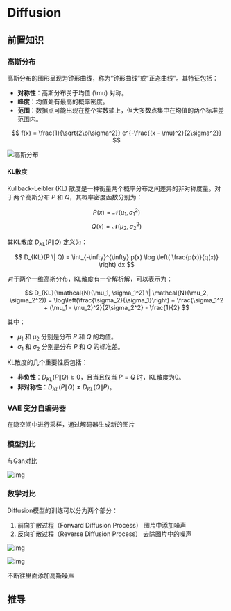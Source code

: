 # Diffusion

## 前置知识

### 高斯分布

高斯分布的图形呈现为钟形曲线，称为“钟形曲线”或“正态曲线”。其特征包括：

- **对称性**：高斯分布关于均值 (\mu) 对称。
- **峰度**：均值处有最高的概率密度。
- **范围**：数据点可能出现在整个实数轴上，但大多数点集中在均值的两个标准差范围内。

$$
f(x) = \frac{1}{\sqrt{2\pi\sigma^2}} e^{-\frac{(x - \mu)^2}{2\sigma^2}}
$$

![高斯分布](https://upload.wikimedia.org/wikipedia/commons/8/8c/Standard_deviation_diagram.svg)

#### KL散度

Kullback-Leibler (KL) 散度是一种衡量两个概率分布之间差异的非对称度量。对于两个高斯分布 $P$ 和 $Q$，其概率密度函数分别为：

$$ P(x) = \mathcal{N}(\mu_1, \sigma_1^2) $$
$$ Q(x) = \mathcal{N}(\mu_2, \sigma_2^2) $$

其KL散度 $D_{KL}(P \| Q)$ 定义为：

$$ D_{KL}(P \| Q) = \int_{-\infty}^{\infty} p(x) \log \left( \frac{p(x)}{q(x)} \right) dx $$

对于两个一维高斯分布，KL散度有一个解析解，可以表示为：

$$ D_{KL}(\mathcal{N}(\mu_1, \sigma_1^2) \| \mathcal{N}(\mu_2, \sigma_2^2)) = \log\left(\frac{\sigma_2}{\sigma_1}\right) + \frac{\sigma_1^2 + (\mu_1 - \mu_2)^2}{2\sigma_2^2} - \frac{1}{2} $$

其中：
- $\mu_1$ 和 $\mu_2$ 分别是分布 $P$ 和 $Q$ 的均值。
- $\sigma_1$ 和 $\sigma_2$ 分别是分布 $P$ 和 $Q$ 的标准差。

KL散度的几个重要性质包括：
- **非负性**：$D_{KL}(P \| Q) \geq 0$，且当且仅当 $P = Q$ 时，KL散度为0。
- **非对称性**：$D_{KL}(P \| Q) \neq D_{KL}(Q \| P)$。



### VAE 变分自编码器

在隐空间中进行采样，通过解码器生成新的图片

### 模型对比

与Gan对比

![img](https://pic2.zhimg.com/80/v2-353a3e644f18fb96731b7ce2cd930505_720w.webp)



### 数学对比



Diffusion模型的训练可以分为两个部分：

1. 前向扩散过程（Forward Diffusion Process） 图片中添加噪声
2. 反向扩散过程（Reverse Diffusion Process） 去除图片中的噪声



![img](https://pic4.zhimg.com/80/v2-3692036352c318ce3bb535b609b21717_720w.webp)

![img](https://pic2.zhimg.com/80/v2-354dd50b9a85531571cb780c1f3c9a41_720w.webp)



不断往里面添加高斯噪声



## 推导